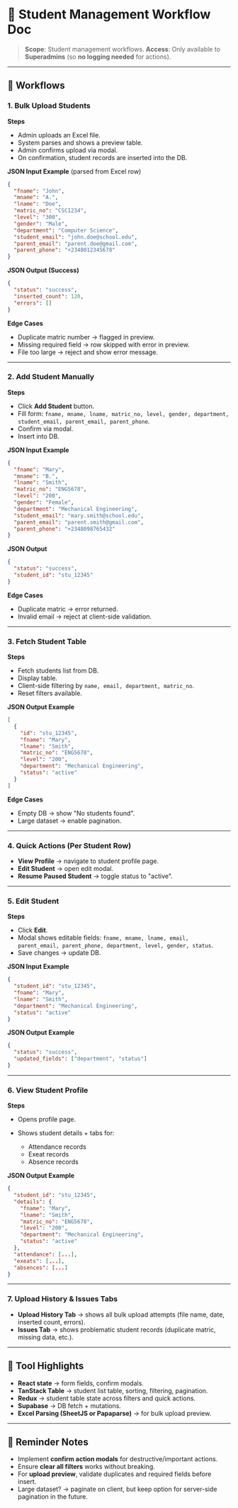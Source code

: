 # 📘 Student Management Workflow Doc

> **Scope**: Student management workflows.
> **Access**: Only available to **Superadmins** (so **no logging needed** for actions).

---

## 🔹 Workflows

### 1. Bulk Upload Students

**Steps**

- Admin uploads an Excel file.
- System parses and shows a preview table.
- Admin confirms upload via modal.
- On confirmation, student records are inserted into the DB.

**JSON Input Example** (parsed from Excel row)

```json
{
  "fname": "John",
  "mname": "A.",
  "lname": "Doe",
  "matric_no": "CSC1234",
  "level": "300",
  "gender": "Male",
  "department": "Computer Science",
  "student_email": "john.doe@school.edu",
  "parent_email": "parent.doe@gmail.com",
  "parent_phone": "+2348012345678"
}
```

**JSON Output (Success)**

```json
{
  "status": "success",
  "inserted_count": 120,
  "errors": []
}
```

**Edge Cases**

- Duplicate matric number → flagged in preview.
- Missing required field → row skipped with error in preview.
- File too large → reject and show error message.

---

### 2. Add Student Manually

**Steps**

- Click **Add Student** button.
- Fill form: `fname, mname, lname, matric_no, level, gender, department, student_email, parent_email, parent_phone`.
- Confirm via modal.
- Insert into DB.

**JSON Input Example**

```json
{
  "fname": "Mary",
  "mname": "B.",
  "lname": "Smith",
  "matric_no": "ENG5678",
  "level": "200",
  "gender": "Female",
  "department": "Mechanical Engineering",
  "student_email": "mary.smith@school.edu",
  "parent_email": "parent.smith@gmail.com",
  "parent_phone": "+2348098765432"
}
```

**JSON Output**

```json
{
  "status": "success",
  "student_id": "stu_12345"
}
```

**Edge Cases**

- Duplicate matric → error returned.
- Invalid email → reject at client-side validation.

---

### 3. Fetch Student Table

**Steps**

- Fetch students list from DB.
- Display table.
- Client-side filtering by `name, email, department, matric_no`.
- Reset filters available.

**JSON Output Example**

```json
[
  {
    "id": "stu_12345",
    "fname": "Mary",
    "lname": "Smith",
    "matric_no": "ENG5678",
    "level": "200",
    "department": "Mechanical Engineering",
    "status": "active"
  }
]
```

**Edge Cases**

- Empty DB → show "No students found".
- Large dataset → enable pagination.

---

### 4. Quick Actions (Per Student Row)

- **View Profile** → navigate to student profile page.
- **Edit Student** → open edit modal.
- **Resume Paused Student** → toggle status to "active".

---

### 5. Edit Student

**Steps**

- Click **Edit**.
- Modal shows editable fields:
  `fname, mname, lname, email, parent_email, parent_phone, department, level, gender, status`.
- Save changes → update DB.

**JSON Input Example**

```json
{
  "student_id": "stu_12345",
  "fname": "Mary",
  "lname": "Smith",
  "department": "Mechanical Engineering",
  "status": "active"
}
```

**JSON Output Example**

```json
{
  "status": "success",
  "updated_fields": ["department", "status"]
}
```

---

### 6. View Student Profile

**Steps**

- Opens profile page.
- Shows student details + tabs for:

  - Attendance records
  - Exeat records
  - Absence records

**JSON Output Example**

```json
{
  "student_id": "stu_12345",
  "details": {
    "fname": "Mary",
    "lname": "Smith",
    "matric_no": "ENG5678",
    "level": "200",
    "department": "Mechanical Engineering",
    "status": "active"
  },
  "attendance": [...],
  "exeats": [...],
  "absences": [...]
}
```

---

### 7. Upload History & Issues Tabs

- **Upload History Tab** → shows all bulk upload attempts (file name, date, inserted count, errors).
- **Issues Tab** → shows problematic student records (duplicate matric, missing data, etc.).

---

## 🔹 Tool Highlights

- **React state** → form fields, confirm modals.
- **TanStack Table** → student list table, sorting, filtering, pagination.
- **Redux** → student table state across filters and quick actions.
- **Supabase** → DB fetch + mutations.
- **Excel Parsing (SheetJS or Papaparse)** → for bulk upload preview.

---

## 📝 Reminder Notes

- Implement **confirm action modals** for destructive/important actions.
- Ensure **clear all filters** works without breaking.
- For **upload preview**, validate duplicates and required fields before insert.
- Large dataset? → paginate on client, but keep option for server-side pagination in the future.
